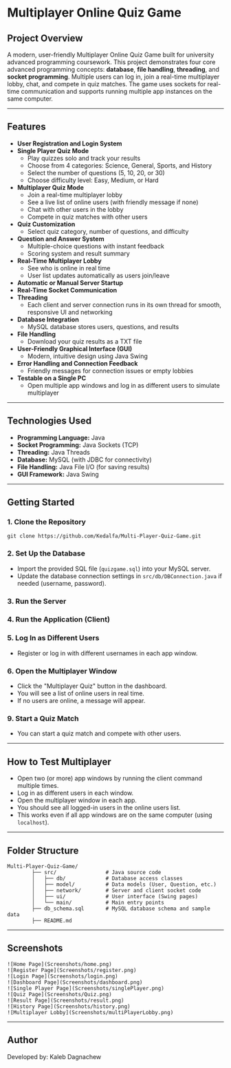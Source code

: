 # Multiplayer Online Quiz Game

## Project Overview
A modern, user-friendly Multiplayer Online Quiz Game built for university advanced programming coursework. This project demonstrates four core advanced programming concepts: **database**, **file handling**, **threading**, and **socket programming**. Multiple users can log in, join a real-time multiplayer lobby, chat, and compete in quiz matches. The game uses sockets for real-time communication and supports running multiple app instances on the same computer.

---

## Features
- **User Registration and Login System**
- **Single Player Quiz Mode**
  - Play quizzes solo and track your results
  - Choose from 4 categories: Science, General, Sports, and History
  - Select the number of questions (5, 10, 20, or 30)
  - Choose difficulty level: Easy, Medium, or Hard
- **Multiplayer Quiz Mode**
  - Join a real-time multiplayer lobby
  - See a live list of online users (with friendly message if none)
  - Chat with other users in the lobby
  - Compete in quiz matches with other users
- **Quiz Customization**
  - Select quiz category, number of questions, and difficulty
- **Question and Answer System**
  - Multiple-choice questions with instant feedback
  - Scoring system and result summary
- **Real-Time Multiplayer Lobby**
  - See who is online in real time
  - User list updates automatically as users join/leave
- **Automatic or Manual Server Startup**
- **Real-Time Socket Communication**
- **Threading**
  - Each client and server connection runs in its own thread for smooth, responsive UI and networking
- **Database Integration**
  - MySQL database stores users, questions, and results
- **File Handling**
  - Download your quiz results as a TXT file
- **User-Friendly Graphical Interface (GUI)**
  - Modern, intuitive design using Java Swing
- **Error Handling and Connection Feedback**
  - Friendly messages for connection issues or empty lobbies
- **Testable on a Single PC**
  - Open multiple app windows and log in as different users to simulate multiplayer

---

## Technologies Used
- **Programming Language:** Java
- **Socket Programming:** Java Sockets (TCP)
- **Threading:** Java Threads
- **Database:** MySQL (with JDBC for connectivity)
- **File Handling:** Java File I/O (for saving results)
- **GUI Framework:** Java Swing

---

## Getting Started

### 1. Clone the Repository
```
git clone https://github.com/Kedalfa/Multi-Player-Quiz-Game.git
```

### 2. Set Up the Database
- Import the provided SQL file (`quizgame.sql`) into your MySQL server.
- Update the database connection settings in `src/db/DBConnection.java` if needed (username, password).


### 3. Run the Server

### 4. Run the Application (Client)

### 5. Log In as Different Users
- Register or log in with different usernames in each app window.

### 6. Open the Multiplayer Window
- Click the "Multiplayer Quiz" button in the dashboard.
- You will see a list of online users in real time.
- If no users are online, a message will appear.

### 9. Start a Quiz Match
- You can start a quiz match and compete with other users.

---

## How to Test Multiplayer
- Open two (or more) app windows by running the client command multiple times.
- Log in as different users in each window.
- Open the multiplayer window in each app.
- You should see all logged-in users in the online users list.
- This works even if all app windows are on the same computer (using `localhost`).

---

## Folder Structure
```
Multi-Player-Quiz-Game/
        ├── src/                # Java source code
        │   ├── db/             # Database access classes
        │   ├── model/          # Data models (User, Question, etc.)
        │   ├── network/        # Server and client socket code
        │   ├── ui/             # User interface (Swing pages)
        │   └── main/           # Main entry points
        ├── db_schema.sql       # MySQL database schema and sample data
        ├── README.md           
```

---

## Screenshots

```
![Home Page](Screenshots/home.png)
![Register Page](Screenshots/register.png)
![Login Page](Screenshots/login.png)
![Dashboard Page](Screenshots/dashboard.png)
![Single Player Page](Screenshots/singlePlayer.png)
![Quiz Page](Screenshots/Quiz.png)
![Result Page](Screenshots/result.png)
![History Page](Screenshots/history.png)
![Multiplayer Lobby](Screenshots/multiPlayerLobby.png)

```

---

## Author
Developed by: Kaleb Dagnachew
